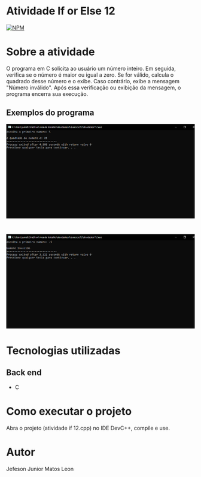 # Atividade If or Else 12
[![NPM](https://img.shields.io/npm/l/react)](https://github.com/devsuperior/sds1-wmazoni/blob/master/LICENSE) 

# Sobre a atividade

 O programa em C solicita ao usuário um número inteiro. Em seguida, verifica se o número é maior ou igual a zero. Se for válido, calcula o quadrado desse número e o exibe. Caso contrário, exibe a mensagem "Número inválido". Após essa verificação ou exibição da mensagem, o programa encerra sua execução.
 
## Exemplos do programa
![EXEMPLO 1º MAIOR](https://github.com/jjuniorleon/IF12/blob/main/assets/if_12_exp_1.png)
#
![EXEMPLO 2º MAIOR](https://github.com/jjuniorleon/IF12/blob/main/assets/if_12_exp_2.png)

# Tecnologias utilizadas
## Back end
- C

# Como executar o projeto

Abra o projeto (atividade if 12.cpp) no IDE DevC++, compile e use.

# Autor

Jefeson Junior Matos Leon
